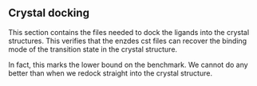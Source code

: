 ## Crystal docking


This section contains the files needed to dock the ligands into the crystal structures. This verifies that the enzdes cst files can recover the binding mode of the transition state in the crystal structure.

In fact, this marks the lower bound on the benchmark. We cannot do any better than when we redock straight into the crystal structure.